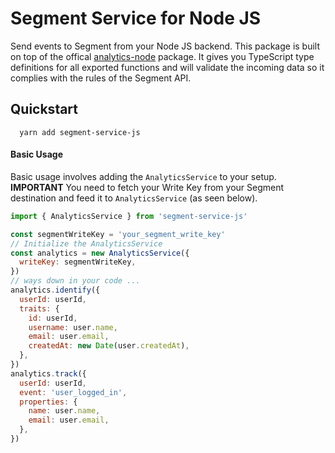 # Segment Service for Node JS

Send events to Segment from your Node JS backend. This package is built on top of the offical [analytics-node](https://github.com/segmentio/analytics-node) package. It gives you TypeScript type definitions for all exported functions and will validate the incoming data so it complies with the rules of the Segment API.

## Quickstart

```shell
  yarn add segment-service-js
```

#### Basic Usage
Basic usage involves adding the `AnalyticsService` to your setup. **IMPORTANT** You need to fetch your Write Key from your Segment destination and feed it to `AnalyticsService` (as seen below).

```js
import { AnalyticsService } from 'segment-service-js'

const segmentWriteKey = 'your_segment_write_key'
// Initialize the AnalyticsService
const analytics = new AnalyticsService({
  writeKey: segmentWriteKey,
})
// ways down in your code ...
analytics.identify({
  userId: userId,
  traits: {
    id: userId,
    username: user.name,
    email: user.email,
    createdAt: new Date(user.createdAt),
  },
})
analytics.track({
  userId: userId,
  event: 'user_logged_in',
  properties: {
    name: user.name,
    email: user.email,
  },
})
```
